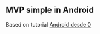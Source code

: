  ## MVP simple in Android
 Based on tutorial [Android desde 0](https://www.youtube.com/watch?v=CeRnCgoG1N4&list=PLN5jmnTStJNi-E0Vm4nr4_2VllWS4LFeu)
 
 
